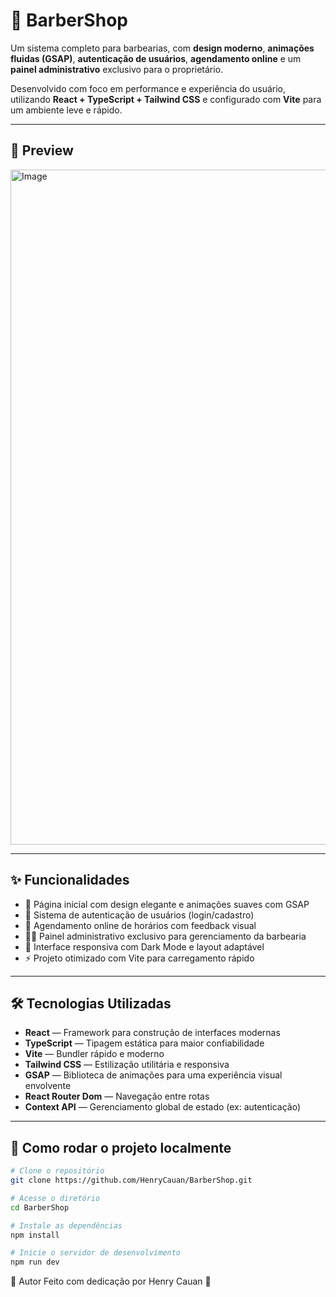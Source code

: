 
# 💈 BarberShop

Um sistema completo para barbearias, com **design moderno**, **animações fluidas (GSAP)**, **autenticação de usuários**, **agendamento online** e um **painel administrativo** exclusivo para o proprietário.

Desenvolvido com foco em performance e experiência do usuário, utilizando **React + TypeScript + Tailwind CSS** e configurado com **Vite** para um ambiente leve e rápido.

---

## 📸 Preview

<img width="1920" height="1080" alt="Image" src="https://github.com/user-attachments/assets/8fd1e753-9c7d-46da-925f-ea4a81c07120" />

---

## ✨ Funcionalidades

- 🧔 Página inicial com design elegante e animações suaves com GSAP  
- 🔐 Sistema de autenticação de usuários (login/cadastro)  
- 📆 Agendamento online de horários com feedback visual  
- 🧑‍💼 Painel administrativo exclusivo para gerenciamento da barbearia  
- 🌙 Interface responsiva com Dark Mode e layout adaptável  
- ⚡️ Projeto otimizado com Vite para carregamento rápido  

---

## 🛠️ Tecnologias Utilizadas

- **React** — Framework para construção de interfaces modernas  
- **TypeScript** — Tipagem estática para maior confiabilidade  
- **Vite** — Bundler rápido e moderno  
- **Tailwind CSS** — Estilização utilitária e responsiva  
- **GSAP** — Biblioteca de animações para uma experiência visual envolvente  
- **React Router Dom** — Navegação entre rotas  
- **Context API** — Gerenciamento global de estado (ex: autenticação)

---

## 🚀 Como rodar o projeto localmente

```bash
# Clone o repositório
git clone https://github.com/HenryCauan/BarberShop.git

# Acesse o diretório
cd BarberShop

# Instale as dependências
npm install

# Inicie o servidor de desenvolvimento
npm run dev
```

🧠 Autor
Feito com dedicação por Henry Cauan 🧔
